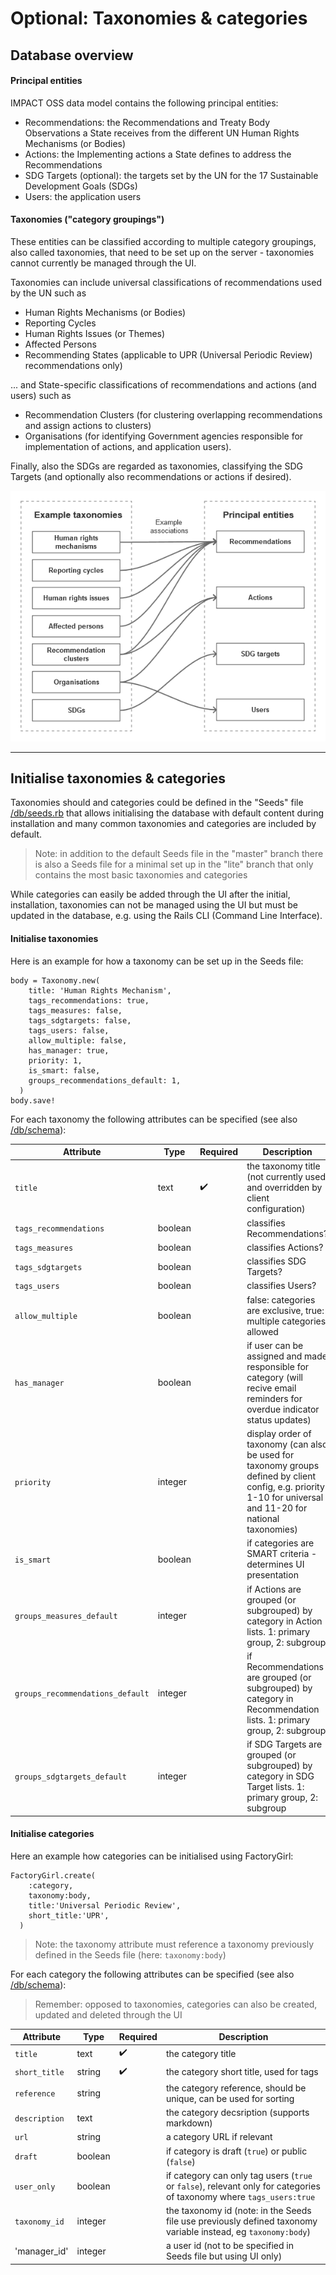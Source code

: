 # Optional: Taxonomies & categories

## Database overview

#### Principal entities

IMPACT OSS data model contains the following principal entities:

* Recommendations: the Recommendations and Treaty Body Observations a State receives from the different UN Human Rights Mechanisms (or Bodies)
* Actions: the Implementing actions a State defines to address the Recommendations
* SDG Targets (optional): the targets set by the UN for the 17 Sustainable Development Goals (SDGs)
* Users: the application users

#### Taxonomies ("category groupings")

These entities can be classified according to multiple category groupings, also called taxonomies, that need to be set up on the server - taxonomies cannot currently be managed through the UI.

Taxonomies can include universal classifications of recommendations used by the UN such as

* Human Rights Mechanisms (or Bodies)
* Reporting Cycles
* Human Rights Issues (or Themes)
* Affected Persons
* Recommending States (applicable to UPR (Universal Periodic Review) recommendations only)

... and State-specific classifications of recommendations and actions (and users) such as

* Recommendation Clusters (for clustering overlapping recommendations and assign actions to clusters)
* Organisations (for identifying Government agencies responsible for implementation of actions, and application users).

Finally, also the SDGs are regarded as taxonomies, classifying the SDG Targets (and optionally also recommendations or actions if desired).

![](/assets/categories.png)

---

## Initialise taxonomies & categories

Taxonomies should and categories could be defined in the "Seeds" file [/db/seeds.rb](https://github.com/impactoss/impactoss-server/blob/master/db/seeds.rb) that allows initialising the database with default content during installation and many common taxonomies and categories are included by default.

> Note: in addition to the default Seeds file in the "master" branch there is also a Seeds file for a minimal set up in the "lite" branch that only contains the most basic taxonomies and categories

While categories can easily be added through the UI after the initial, installation, taxonomies can not be managed using the UI but must be updated in the database, e.g. using the Rails CLI (Command Line Interface).

#### Initialise taxonomies

Here is an example for how a taxonomy can be set up in the Seeds file:

```
body = Taxonomy.new(
    title: 'Human Rights Mechanism',
    tags_recommendations: true,      
    tags_measures: false,
    tags_sdgtargets: false,
    tags_users: false,
    allow_multiple: false,
    has_manager: true,
    priority: 1,
    is_smart: false,
    groups_recommendations_default: 1,
  )
body.save!
```

For each taxonomy the following attributes can be specified (see also [/db/schema](https://github.com/impactoss/impactoss-server/blob/master/db/schema.rb)):

| Attribute | Type | Required | Description |
| --- | --- | --- | --- |
| `title` | text | ✔️ | the taxonomy title (not currently used and overridden by client configuration) |
| `tags_recommendations` | boolean |  | classifies Recommendations? |
| `tags_measures` | boolean |  | classifies Actions? |
| `tags_sdgtargets` | boolean |  | classifies SDG Targets? |
| `tags_users` | boolean |  | classifies Users? |
| `allow_multiple` | boolean |  | false: categories are exclusive, true: multiple categories allowed |
| `has_manager` | boolean |  | if user can be assigned and made responsible for category (will recive email reminders for overdue indicator status updates) |
| `priority` | integer |  | display order of taxonomy (can also be used for taxonomy groups defined by client config, e.g. priority 1-10 for universal and 11-20 for national taxonomies) |
| `is_smart` | boolean |  | if categories are SMART criteria - determines UI presentation |
| `groups_measures_default` | integer |  | if Actions are grouped (or subgrouped) by category in Action lists. 1: primary group, 2: subgroup |
| `groups_recommendations_default` | integer |  | if Recommendations are grouped (or subgrouped) by category in Recommendation lists. 1: primary group, 2: subgroup |
| `groups_sdgtargets_default` | integer |  | if SDG Targets are grouped (or subgrouped) by category in SDG Target lists. 1: primary group, 2: subgroup |

#### Initialise categories

Here an example how categories can be initialised using FactoryGirl:

```
FactoryGirl.create(
    :category,
    taxonomy:body,
    title:'Universal Periodic Review',
    short_title:'UPR',
  )
```

> Note: the taxonomy attribute must reference a taxonomy previously defined in the Seeds file (here: `taxonomy:body`)

For each category the following attributes can be specified (see also [/db/schema](https://github.com/impactoss/impactoss-server/blob/master/db/schema.rb)):

> Remember: opposed to taxonomies, categories can also be created, updated and deleted through the UI

| Attribute | Type | Required | Description |
| --- | --- | --- | --- |
| `title` | text | ✔️ | the category title |
| `short_title` | string | ✔️ | the category short title, used for tags |
| `reference` | string |  | the category reference, should be unique, can be used for sorting |
| `description` | text |  | the category decsription (supports markdown) |
| `url` | string |  | a category URL if relevant |
| `draft` | boolean |  | if category is draft (`true`) or public (`false`) |
| `user_only` | boolean |  | if category can only tag users (`true` or `false`), relevant only for categories of taxonomy where `tags_users:true` |
| `taxonomy_id` | integer |  | the taxonomy id (note: in the Seeds file use previously defined taxonomy variable instead, eg `taxonomy:body`) |
| 'manager_id' | integer |  | a user id (not to be specified in Seeds file but using UI only) |